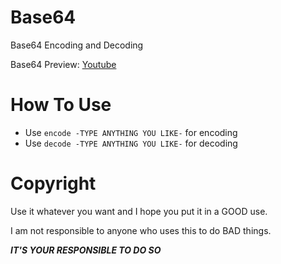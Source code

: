 # Base64
Base64 Encoding and Decoding

Base64 Preview: [Youtube](https://youtu.be/yFJTNGeiluY)

# How To Use
- Use `encode -TYPE ANYTHING YOU LIKE-` for encoding
- Use `decode -TYPE ANYTHING YOU LIKE-` for decoding

# Copyright
Use it whatever you want and I hope you put it in a GOOD use.

I am not responsible to anyone who uses this to do BAD things.

***IT'S YOUR RESPONSIBLE TO DO SO***
